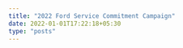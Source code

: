```yaml
---
title: "2022 Ford Service Commitment Campaign"
date: 2022-01-01T17:22:18+05:30
type: "posts"
---
```

